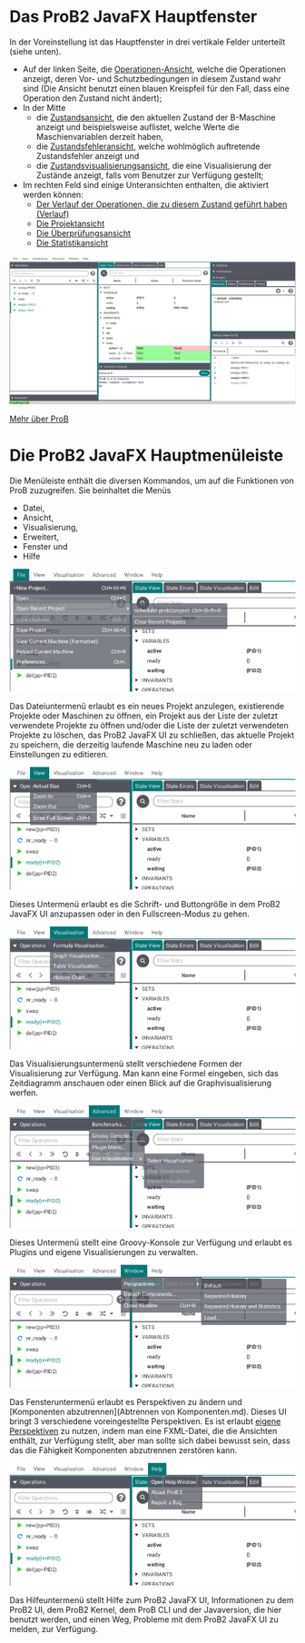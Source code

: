 # Das ProB2 JavaFX Hauptfenster

In der Voreinstellung ist das Hauptfenster in drei vertikale Felder unterteilt (siehe unten).

* Auf der linken Seite, die [Operationen-Ansicht](Operationen.md), welche die Operationen anzeigt, deren Vor- und Schutzbedingungen in diesem Zustand wahr sind (Die Ansicht benutzt einen blauen Kreispfeil für den Fall, dass eine Operation den Zustand nicht ändert);
* In der Mitte
	* die [Zustandsansicht](Hauptansicht/Zustandsansicht.md), die den aktuellen Zustand der B-Maschine anzeigt und beispielsweise auflistet, welche Werte die Maschienvariablen derzeit haben,
	* die [Zustandsfehleransicht](Hauptansicht/Zustandsfehler.md), welche wohlmöglich auftretende Zustandsfehler anzeigt und 
	* die [Zustandsvisualisierungsansicht](Hauptansicht/Zustandsvisualisierung.md), die eine Visualisierung der Zustände anzeigt, falls vom Benutzer zur Verfügung gestellt;
* Im rechten Feld sind einige Unteransichten enthalten, die aktiviert werden können:
	* [Der Verlauf der Operationen, die zu diesem Zustand geführt haben (Verlauf)](Verlauf.md)
	* [Die Projektansicht](Projekt.md)
	* [Die Überprüfungsansicht](Überprüfungen.md)
	* [Die Statistikansicht](Statistik.md)

![ProB2 JavaFX UI Übersicht](../screenshots/Overview.png)

[Mehr über ProB](https://www3.hhu.de/stups/prob/index.php/Main_Page)

# Die ProB2 JavaFX Hauptmenüleiste

Die Menüleiste enthält die diversen Kommandos, um auf die Funktionen von ProB zuzugreifen. Sie beinhaltet die Menüs
* Datei,
* Ansicht,
* Visualisierung,
* Erweitert,
* Fenster und
* Hilfe

![Dateimenü](../screenshots/Menu/File.png)

Das Dateiuntermenü erlaubt es ein neues Projekt anzulegen, existierende Projekte oder Maschinen zu öffnen, ein Projekt aus der Liste der zuletzt verwendete Projekte zu öffnen und/oder die Liste der zuletzt verwendeten Projekte zu löschen, das ProB2 JavaFX UI zu schließen, das aktuelle Projekt zu speichern, die derzeitig laufende Maschine neu zu laden oder Einstellungen zu editieren.

![Ansichtsmenü](../screenshots/Menu/View.png)

Dieses Untermenü erlaubt es die Schrift- und Buttongröße in dem ProB2 JavaFX UI anzupassen oder in den Fullscreen-Modus zu gehen. 

![Visualisierungsmenü](../screenshots/Menu/Visualisation.png)

Das Visualisierungsuntermenü stellt verschiedene Formen der Visualisierung zur Verfügung. Man kann eine Formel eingeben, sich das Zeitdiagramm anschauen oder einen Blick auf die Graphvisualisierung werfen.

![Weitere-Optionen-Menü](../screenshots/Menu/Advanced.png)

Dieses Untermenü stellt eine Groovy-Konsole zur Verfügung und erlaubt es Plugins und eigene Visualisierungen zu verwalten.

![Fenster-Menü](../screenshots/Menu/Window.png)

Das Fensteruntermenü erlaubt es Perspektiven zu ändern und [Komponenten abzutrennen](Abtrennen von Komponenten.md). Dieses UI bringt 3 verschiedene voreingestellte Perspektiven. Es ist erlaubt [eigene Perspektiven](Perspektiven.md) zu nutzen, indem man eine FXML-Datei, die die Ansichten enthält, zur Verfügung stellt, aber man sollte sich dabei bewusst sein, dass das die Fähigkeit Komponenten abzutrennen zerstören kann.

![Hilfemenü](../screenshots/Menu/Help.png)

Das Hilfeuntermenü stellt Hilfe zum ProB2 JavaFX UI, Informationen zu dem ProB2 UI, dem ProB2 Kernel, dem ProB CLI und der Javaversion, die hier benutzt werden, und einen Weg, Probleme mit dem ProB2 JavaFX UI zu melden, zur Verfügung.
